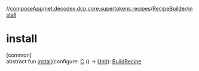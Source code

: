//[composeApp](../../../index.md)/[net.decodex.dcp.core.supertokens.recipes](../index.md)/[RecipeBuilder](index.md)/[install](install.md)

# install

[common]\
abstract fun [install](install.md)(configure: [C](index.md).() -&gt; [Unit](https://kotlinlang.org/api/latest/jvm/stdlib/kotlin/-unit/index.html)): [BuildRecipe](../-build-recipe/index.md)
